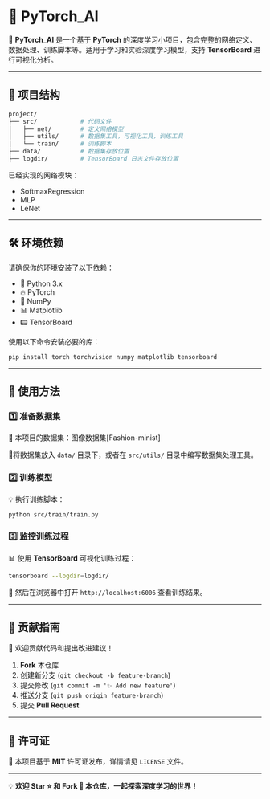 # 🌟 PyTorch_AI

🚀 **PyTorch_AI** 是一个基于 **PyTorch** 的深度学习小项目，包含完整的网络定义、数据处理、训练脚本等。适用于学习和实验深度学习模型，支持 **TensorBoard** 进行可视化分析。

---

## 📂 项目结构

```bash
project/
├── src/            # 代码文件
│   ├── net/        # 定义网络模型
│   ├── utils/      # 数据集工具，可视化工具，训练工具
│   └── train/      # 训练脚本
├── data/           # 数据集存放位置
├── logdir/         # TensorBoard 日志文件存放位置
```
已经实现的网络模块：
- SoftmaxRegression
- MLP
- LeNet
---
## 🛠 环境依赖
请确保你的环境安装了以下依赖：

- 🐍 Python 3.x
- 🔥 PyTorch
- 🔢 NumPy
- 📊 Matplotlib
- 📟 TensorBoard

使用以下命令安装必要的库：

```bash
pip install torch torchvision numpy matplotlib tensorboard
```

---

## 🚀 使用方法

### 1️⃣ 准备数据集
📂 本项目的数据集：图像数据集[Fashion-minist]

📂将数据集放入 `data/` 目录下，或者在 `src/utils/` 目录中编写数据集处理工具。

### 2️⃣ 训练模型
💡 执行训练脚本：

```bash
python src/train/train.py
```

### 3️⃣ 监控训练过程
📊 使用 **TensorBoard** 可视化训练过程：

```bash
tensorboard --logdir=logdir/
```

🔗 然后在浏览器中打开 `http://localhost:6006` 查看训练结果。

---

## 🤝 贡献指南
📢 欢迎贡献代码和提出改进建议！

1. **Fork** 本仓库
2. 创建新分支 (`git checkout -b feature-branch`)
3. 提交修改 (`git commit -m '✨ Add new feature'`)
4. 推送分支 (`git push origin feature-branch`)
5. 提交 **Pull Request**

---

## 📜 许可证
📄 本项目基于 **MIT** 许可证发布，详情请见 `LICENSE` 文件。

---

💡 **欢迎 Star ⭐ 和 Fork 🍴 本仓库，一起探索深度学习的世界！**

